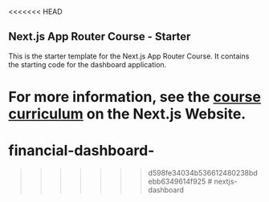 <<<<<<< HEAD
## Next.js App Router Course - Starter

This is the starter template for the Next.js App Router Course. It contains the starting code for the dashboard application.

For more information, see the [course curriculum](https://nextjs.org/learn) on the Next.js Website.
=======
# financial-dashboard-
>>>>>>> d598fe34034b536612480238bdebb6349614f925
#   n e x t j s - d a s h b o a r d  
 